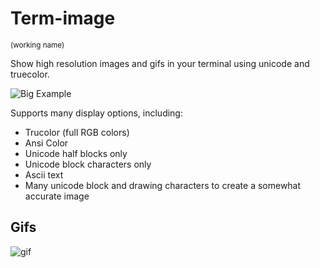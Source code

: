 # Term-image

<small>(working name)</small>

Show high resolution images and gifs in your terminal using unicode and truecolor.

![Big Example](https://i.imgur.com/hOMUaj2.png)

Supports many display options, including:

* Trucolor (full RGB colors)
* Ansi Color
* Unicode half blocks only
* Unicode block characters only
* Ascii text
* Many unicode block and drawing characters to create a somewhat accurate image

## Gifs
![gif](https://i.imgur.com/UNputum.png)